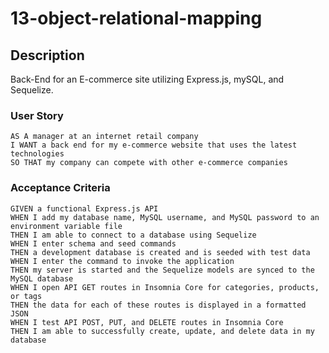 # 13-object-relational-mapping

## Description
Back-End for an E-commerce site utilizing Express.js, mySQL, and Sequelize. 

### User Story
```text
AS A manager at an internet retail company
I WANT a back end for my e-commerce website that uses the latest technologies
SO THAT my company can compete with other e-commerce companies
```
### Acceptance Criteria 
```text
GIVEN a functional Express.js API
WHEN I add my database name, MySQL username, and MySQL password to an environment variable file
THEN I am able to connect to a database using Sequelize
WHEN I enter schema and seed commands
THEN a development database is created and is seeded with test data
WHEN I enter the command to invoke the application
THEN my server is started and the Sequelize models are synced to the MySQL database
WHEN I open API GET routes in Insomnia Core for categories, products, or tags
THEN the data for each of these routes is displayed in a formatted JSON
WHEN I test API POST, PUT, and DELETE routes in Insomnia Core
THEN I am able to successfully create, update, and delete data in my database
```